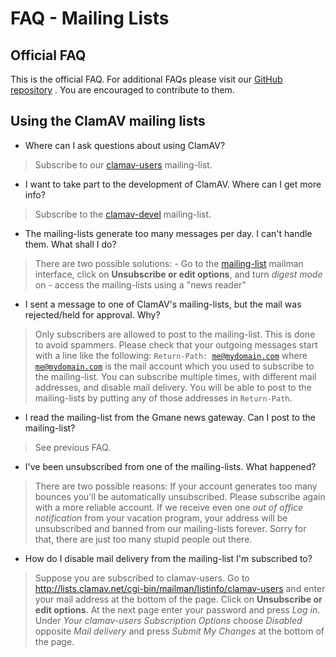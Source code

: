 # FAQ - Mailing Lists #

## Official FAQ ##

This is the official FAQ. For additional FAQs please visit our [GitHub repository](https://github.com/vrtadmin/clamav-faq) . You are encouraged to contribute to them.

## Using the ClamAV mailing lists ##

* Where can I ask questions about using ClamAV?

>Subscribe to our [clamav-users](http://lists.clamav.net/cgi-bin/mailman/listinfo/clamav-users) mailing-list.

* I want to take part to the development of ClamAV. Where can I get more info?

>Subscribe to the [clamav-devel](http://lists.clamav.net/cgi-bin/mailman/listinfo/clamav-devel) mailing-list.

* The mailing-lists generate too many messages per day. I can't handle them. What shall I do?

>There are two possible solutions: 	- Go to the [mailing-list](http://lists.clamav.net/cgi-bin/mailman/listinfo) mailman interface, click on __Unsubscribe or edit options__, and turn _digest mode_ on 	- access the mailing-lists using a "news reader"

* I sent a message to one of ClamAV's mailing-lists, but the mail was rejected/held for approval. Why?

>Only subscribers are allowed to post to the mailing-list. This is done to avoid spammers. Please check that your outgoing messages start with a line like the following: <code>Return-Path: me@mydomain.com</code> where <code>me@mydomain.com</code> is the mail account which you used to subscribe to the mailing-list. You can subscribe multiple times, with different mail addresses, and  disable mail delivery. You will be able to post to the mailing-lists by putting any of those addresses in <code>Return-Path</code>.

* I read the mailing-list from the Gmane news gateway. Can I post to the mailing-list?

>See previous FAQ.

* I've been unsubscribed from one of the mailing-lists. What happened?

>There are two possible reasons: If your account generates too many bounces you'll be automatically unsubscribed.  Please subscribe again with a more reliable account. If we receive even one _out of office notification_ from your vacation program,  your address will be unsubscribed and banned from our mailing-lists forever.  Sorry for that, there are just too many stupid people out there.

* How do I disable mail delivery from the mailing-list I'm subscribed to?

>Suppose you are subscribed to clamav-users. Go to http://lists.clamav.net/cgi-bin/mailman/listinfo/clamav-users and enter your mail address at the bottom of the page. Click on __Unsubscribe or edit options__. At the next page enter your password and press _Log in_. Under _Your clamav-users Subscription Options_ choose _Disabled_ opposite _Mail delivery_ and press _Submit My Changes_ at the bottom of the page.
